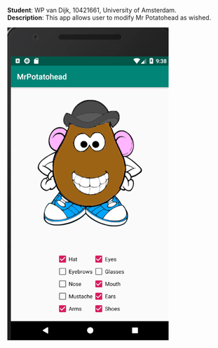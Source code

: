 **Student**: WP van Dijk, 10421661, University of Amsterdam.  
**Description**: This app allows user to modify Mr Potatohead as wished.

![Image of App 'MrPotatohead'](https://github.com/MyBunzor/Mr-Potatohead/blob/master/MrPotatohead.png)

